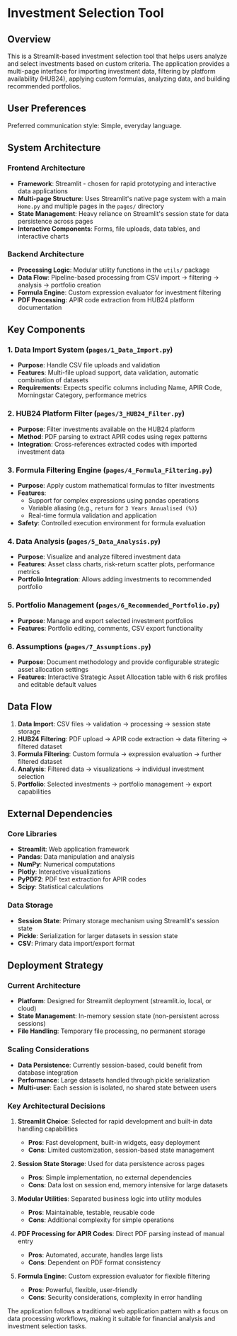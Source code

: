 # Investment Selection Tool

## Overview

This is a Streamlit-based investment selection tool that helps users analyze and select investments based on custom criteria. The application provides a multi-page interface for importing investment data, filtering by platform availability (HUB24), applying custom formulas, analyzing data, and building recommended portfolios.

## User Preferences

Preferred communication style: Simple, everyday language.

## System Architecture

### Frontend Architecture
- **Framework**: Streamlit - chosen for rapid prototyping and interactive data applications
- **Multi-page Structure**: Uses Streamlit's native page system with a main `Home.py` and multiple pages in the `pages/` directory
- **State Management**: Heavy reliance on Streamlit's session state for data persistence across pages
- **Interactive Components**: Forms, file uploads, data tables, and interactive charts

### Backend Architecture
- **Processing Logic**: Modular utility functions in the `utils/` package
- **Data Flow**: Pipeline-based processing from CSV import → filtering → analysis → portfolio creation
- **Formula Engine**: Custom expression evaluator for investment filtering
- **PDF Processing**: APIR code extraction from HUB24 platform documentation

## Key Components

### 1. Data Import System (`pages/1_Data_Import.py`)
- **Purpose**: Handle CSV file uploads and validation
- **Features**: Multi-file upload support, data validation, automatic combination of datasets
- **Requirements**: Expects specific columns including Name, APIR Code, Morningstar Category, performance metrics

### 2. HUB24 Platform Filter (`pages/3_HUB24_Filter.py`)
- **Purpose**: Filter investments available on the HUB24 platform
- **Method**: PDF parsing to extract APIR codes using regex patterns
- **Integration**: Cross-references extracted codes with imported investment data

### 3. Formula Filtering Engine (`pages/4_Formula_Filtering.py`)
- **Purpose**: Apply custom mathematical formulas to filter investments
- **Features**: 
  - Support for complex expressions using pandas operations
  - Variable aliasing (e.g., `return` for `3 Years Annualised (%)`)
  - Real-time formula validation and application
- **Safety**: Controlled execution environment for formula evaluation

### 4. Data Analysis (`pages/5_Data_Analysis.py`)
- **Purpose**: Visualize and analyze filtered investment data
- **Features**: Asset class charts, risk-return scatter plots, performance metrics
- **Portfolio Integration**: Allows adding investments to recommended portfolio

### 5. Portfolio Management (`pages/6_Recommended_Portfolio.py`)
- **Purpose**: Manage and export selected investment portfolios
- **Features**: Portfolio editing, comments, CSV export functionality

### 6. Assumptions (`pages/7_Assumptions.py`)
- **Purpose**: Document methodology and provide configurable strategic asset allocation settings
- **Features**: Interactive Strategic Asset Allocation table with 6 risk profiles and editable default values

## Data Flow

1. **Data Import**: CSV files → validation → processing → session state storage
2. **HUB24 Filtering**: PDF upload → APIR code extraction → data filtering → filtered dataset
3. **Formula Filtering**: Custom formula → expression evaluation → further filtered dataset
4. **Analysis**: Filtered data → visualizations → individual investment selection
5. **Portfolio**: Selected investments → portfolio management → export capabilities

## External Dependencies

### Core Libraries
- **Streamlit**: Web application framework
- **Pandas**: Data manipulation and analysis
- **NumPy**: Numerical computations
- **Plotly**: Interactive visualizations
- **PyPDF2**: PDF text extraction for APIR codes
- **Scipy**: Statistical calculations

### Data Storage
- **Session State**: Primary storage mechanism using Streamlit's session state
- **Pickle**: Serialization for larger datasets in session state
- **CSV**: Primary data import/export format

## Deployment Strategy

### Current Architecture
- **Platform**: Designed for Streamlit deployment (streamlit.io, local, or cloud)
- **State Management**: In-memory session state (non-persistent across sessions)
- **File Handling**: Temporary file processing, no permanent storage

### Scaling Considerations
- **Data Persistence**: Currently session-based, could benefit from database integration
- **Performance**: Large datasets handled through pickle serialization
- **Multi-user**: Each session is isolated, no shared state between users

### Key Architectural Decisions

1. **Streamlit Choice**: Selected for rapid development and built-in data handling capabilities
   - **Pros**: Fast development, built-in widgets, easy deployment
   - **Cons**: Limited customization, session-based state management

2. **Session State Storage**: Used for data persistence across pages
   - **Pros**: Simple implementation, no external dependencies
   - **Cons**: Data lost on session end, memory intensive for large datasets

3. **Modular Utilities**: Separated business logic into utility modules
   - **Pros**: Maintainable, testable, reusable code
   - **Cons**: Additional complexity for simple operations

4. **PDF Processing for APIR Codes**: Direct PDF parsing instead of manual entry
   - **Pros**: Automated, accurate, handles large lists
   - **Cons**: Dependent on PDF format consistency

5. **Formula Engine**: Custom expression evaluator for flexible filtering
   - **Pros**: Powerful, flexible, user-friendly
   - **Cons**: Security considerations, complexity in error handling

The application follows a traditional web application pattern with a focus on data processing workflows, making it suitable for financial analysis and investment selection tasks.